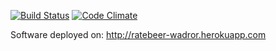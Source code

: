[![Build Status](https://travis-ci.org/kennyhei/ratebeer.png)](https://travis-ci.org/kennyhei/ratebeer)
[![Code Climate](https://codeclimate.com/github/kennyhei/ratebeer.png)](https://codeclimate.com/github/kennyhei/ratebeer)

Software deployed on: http://ratebeer-wadror.herokuapp.com
